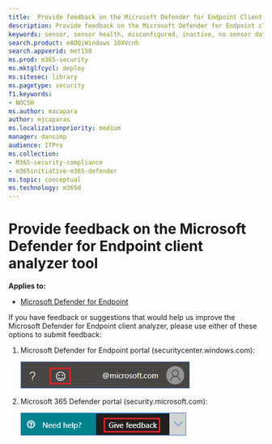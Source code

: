 ```yaml
---
title:  Provide feedback on the Microsoft Defender for Endpoint Client Analyzer tool
description: Provide feedback on the Microsoft Defender for Endpoint client analyzer tool
keywords: sensor, sensor health, misconfigured, inactive, no sensor data, sensor data, impaired communications, communication
search.product: eADQiWindows 10XVcnh
search.appverid: met150
ms.prod: m365-security
ms.mktglfcycl: deploy
ms.sitesec: library
ms.pagetype: security
f1.keywords:
- NOCSH
ms.author: macapara
author: mjcaparas
ms.localizationpriority: medium
manager: dansimp
audience: ITPro
ms.collection: 
- M365-security-compliance 
- m365initiative-m365-defender 
ms.topic: conceptual
ms.technology: m365d
---
```


#  Provide feedback on the Microsoft Defender for Endpoint client analyzer tool

**Applies to:**
- [Microsoft Defender for Endpoint](https://go.microsoft.com/fwlink/p/?linkid=2146631)

If you have feedback or suggestions that would help us improve the  Microsoft Defender for Endpoint client analyzer, please use either of these options to submit feedback:

1.  Microsoft Defender for Endpoint portal (securitycenter.windows.com):

    ![Image of smiley feedback icon](images/3e2db5015cd4f47436b4765b2303f4f5.png)

2.  Microsoft 365 Defender portal (security.microsoft.com):

    ![Image of give feedback button](images/1d5b3c010b4b5c0e9d5eb43f71fa95e3.png)
